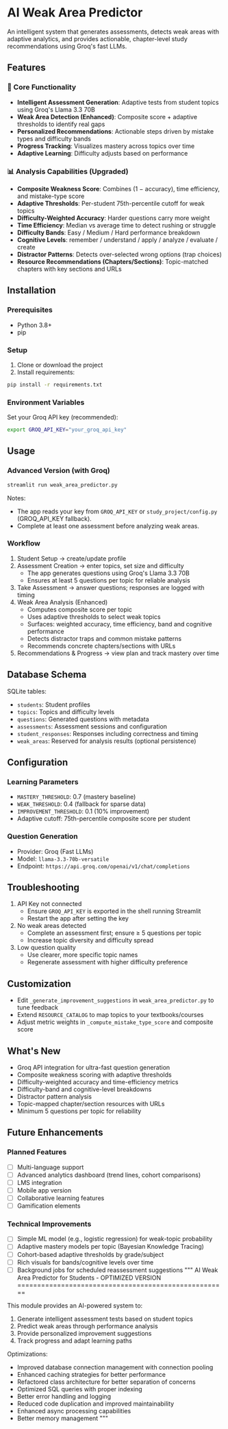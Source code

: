 # AI Weak Area Predictor

An intelligent system that generates assessments, detects weak areas with adaptive analytics, and provides actionable, chapter-level study recommendations using Groq's fast LLMs.

## Features

### 🧠 Core Functionality
- **Intelligent Assessment Generation**: Adaptive tests from student topics using Groq's Llama 3.3 70B
- **Weak Area Detection (Enhanced)**: Composite score + adaptive thresholds to identify real gaps
- **Personalized Recommendations**: Actionable steps driven by mistake types and difficulty bands
- **Progress Tracking**: Visualizes mastery across topics over time
- **Adaptive Learning**: Difficulty adjusts based on performance

### 📊 Analysis Capabilities (Upgraded)
- **Composite Weakness Score**: Combines (1 − accuracy), time efficiency, and mistake-type score
- **Adaptive Thresholds**: Per-student 75th-percentile cutoff for weak topics
- **Difficulty-Weighted Accuracy**: Harder questions carry more weight
- **Time Efficiency**: Median vs average time to detect rushing or struggle
- **Difficulty Bands**: Easy / Medium / Hard performance breakdown
- **Cognitive Levels**: remember / understand / apply / analyze / evaluate / create
- **Distractor Patterns**: Detects over-selected wrong options (trap choices)
- **Resource Recommendations (Chapters/Sections)**: Topic-matched chapters with key sections and URLs

## Installation

### Prerequisites
- Python 3.8+
- pip

### Setup
1. Clone or download the project
2. Install requirements:
```bash
pip install -r requirements.txt
```

### Environment Variables
Set your Groq API key (recommended):
```bash
export GROQ_API_KEY="your_groq_api_key"
```

## Usage

### Advanced Version (with Groq)
```bash
streamlit run weak_area_predictor.py
```
Notes:
- The app reads your key from `GROQ_API_KEY` or `study_project/config.py` (GROQ_API_KEY fallback).
- Complete at least one assessment before analyzing weak areas.

### Workflow
1) Student Setup → create/update profile
2) Assessment Creation → enter topics, set size and difficulty
   - The app generates questions using Groq's Llama 3.3 70B
   - Ensures at least 5 questions per topic for reliable analysis
3) Take Assessment → answer questions; responses are logged with timing
4) Weak Area Analysis (Enhanced)
   - Computes composite score per topic
   - Uses adaptive thresholds to select weak topics
   - Surfaces: weighted accuracy, time efficiency, band and cognitive performance
   - Detects distractor traps and common mistake patterns
   - Recommends concrete chapters/sections with URLs
5) Recommendations & Progress → view plan and track mastery over time

## Database Schema

SQLite tables:
- `students`: Student profiles
- `topics`: Topics and difficulty levels
- `questions`: Generated questions with metadata
- `assessments`: Assessment sessions and configuration
- `student_responses`: Responses including correctness and timing
- `weak_areas`: Reserved for analysis results (optional persistence)

## Configuration

### Learning Parameters
- `MASTERY_THRESHOLD`: 0.7 (mastery baseline)
- `WEAK_THRESHOLD`: 0.4 (fallback for sparse data)
- `IMPROVEMENT_THRESHOLD`: 0.1 (10% improvement)
- Adaptive cutoff: 75th-percentile composite score per student

### Question Generation
- Provider: Groq (Fast LLMs)
- Model: `llama-3.3-70b-versatile`
- Endpoint: `https://api.groq.com/openai/v1/chat/completions`

## Troubleshooting

1. API Key not connected
   - Ensure `GROQ_API_KEY` is exported in the shell running Streamlit
   - Restart the app after setting the key
2. No weak areas detected
   - Complete an assessment first; ensure ≥ 5 questions per topic
   - Increase topic diversity and difficulty spread
3. Low question quality
   - Use clearer, more specific topic names
   - Regenerate assessment with higher difficulty preference

## Customization

- Edit `_generate_improvement_suggestions` in `weak_area_predictor.py` to tune feedback
- Extend `RESOURCE_CATALOG` to map topics to your textbooks/courses
- Adjust metric weights in `_compute_mistake_type_score` and composite score

## What's New
- Groq API integration for ultra-fast question generation
- Composite weakness scoring with adaptive thresholds
- Difficulty-weighted accuracy and time-efficiency metrics
- Difficulty-band and cognitive-level breakdowns
- Distractor pattern analysis
- Topic-mapped chapter/section resources with URLs
- Minimum 5 questions per topic for reliability

## Future Enhancements

### Planned Features
- [ ] Multi-language support
- [ ] Advanced analytics dashboard (trend lines, cohort comparisons)
- [ ] LMS integration
- [ ] Mobile app version
- [ ] Collaborative learning features
- [ ] Gamification elements

### Technical Improvements
- [ ] Simple ML model (e.g., logistic regression) for weak-topic probability
- [ ] Adaptive mastery models per topic (Bayesian Knowledge Tracing)
- [ ] Cohort-based adaptive thresholds by grade/subject
- [ ] Rich visuals for bands/cognitive levels over time
- [ ] Background jobs for scheduled reassessment suggestions
"""
AI Weak Area Predictor for Students - OPTIMIZED VERSION
=====================================================

This module provides an AI-powered system to:
1. Generate intelligent assessment tests based on student topics
2. Predict weak areas through performance analysis
3. Provide personalized improvement suggestions
4. Track progress and adapt learning paths

Optimizations:
- Improved database connection management with connection pooling
- Enhanced caching strategies for better performance
- Refactored class architecture for better separation of concerns
- Optimized SQL queries with proper indexing
- Better error handling and logging
- Reduced code duplication and improved maintainability
- Enhanced async processing capabilities
- Better memory management
"""
